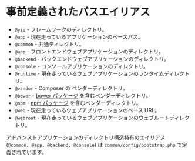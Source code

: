 事前定義されたパスエイリアス
============================

- `@yii` - フレームワークのディレクトリ。
- `@app` - 現在走っているアプリケーションのベースパス。
- `@common` - 共通ディレクトリ。
- `@app` - フロントエンドウェブアプリケーションのディレクトリ。
- `@backend` - バックエンドウェブアプリケーションのディレクトリ。
- `@console` - コンソールアプリケーションのディレクトリ。
- `@runtime` - 現在走っているウェブアプリケーションのランタイムディレクトリ。
- `@vendor` - Composer の ベンダーディレクトリ。
- `@bower` - [bower パッケージ](http://bower.io/) を含むベンダーディレクトリ。
- `@npm` - [npm パッケージ](https://www.npmjs.org/) を含むベンダーディレクトリ。
- `@web` - 現在走っているウェブアプリケーションのベース URL。
- `@webroot` - 現在走っているウェブアプリケーションのウェブルートディレクトリ。

アドバンストアプリケーションのディレクトリ構造特有のエイリアス (`@common`、`@app`、`@backend`、`@console`) は `common/config/bootstrap.php` で定義されています。
